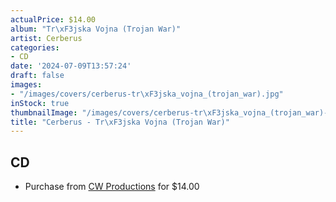 ```yaml
---
actualPrice: $14.00
album: "Tr\xF3jska Vojna (Trojan War)"
artist: Cerberus
categories:
- CD
date: '2024-07-09T13:57:24'
draft: false
images:
- "/images/covers/cerberus-tr\xF3jska_vojna_(trojan_war).jpg"
inStock: true
thumbnailImage: "/images/covers/cerberus-tr\xF3jska_vojna_(trojan_war)-thumb.jpg"
title: "Cerberus - Tr\xF3jska Vojna (Trojan War)"
---
```


## CD
* Purchase from [CW Productions](https://shop.cwproductions.net/products/cerberus-trojska-vojna-trojan-war-cd) for $14.00

